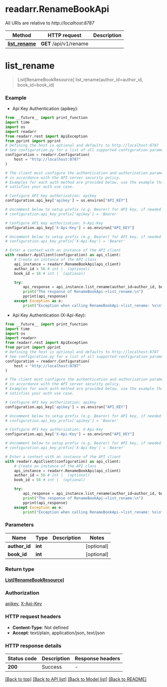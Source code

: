 # readarr.RenameBookApi

All URIs are relative to *http://localhost:8787*

Method | HTTP request | Description
------------- | ------------- | -------------
[**list_rename**](RenameBookApi.md#list_rename) | **GET** /api/v1/rename | 


# **list_rename**
> List[RenameBookResource] list_rename(author_id=author_id, book_id=book_id)



### Example

* Api Key Authentication (apikey):
```python
from __future__ import print_function
import time
import os
import readarr
from readarr.rest import ApiException
from pprint import pprint
# Defining the host is optional and defaults to http://localhost:8787
# See configuration.py for a list of all supported configuration parameters.
configuration = readarr.Configuration(
    host = "http://localhost:8787"
)

# The client must configure the authentication and authorization parameters
# in accordance with the API server security policy.
# Examples for each auth method are provided below, use the example that
# satisfies your auth use case.

# Configure API key authorization: apikey
configuration.api_key['apikey'] = os.environ["API_KEY"]

# Uncomment below to setup prefix (e.g. Bearer) for API key, if needed
# configuration.api_key_prefix['apikey'] = 'Bearer'

# Configure API key authorization: X-Api-Key
configuration.api_key['X-Api-Key'] = os.environ["API_KEY"]

# Uncomment below to setup prefix (e.g. Bearer) for API key, if needed
# configuration.api_key_prefix['X-Api-Key'] = 'Bearer'

# Enter a context with an instance of the API client
with readarr.ApiClient(configuration) as api_client:
    # Create an instance of the API class
    api_instance = readarr.RenameBookApi(api_client)
    author_id = 56 # int |  (optional)
    book_id = 56 # int |  (optional)

    try:
        api_response = api_instance.list_rename(author_id=author_id, book_id=book_id)
        print("The response of RenameBookApi->list_rename:\n")
        pprint(api_response)
    except Exception as e:
        print("Exception when calling RenameBookApi->list_rename: %s\n" % e)
```

* Api Key Authentication (X-Api-Key):
```python
from __future__ import print_function
import time
import os
import readarr
from readarr.rest import ApiException
from pprint import pprint
# Defining the host is optional and defaults to http://localhost:8787
# See configuration.py for a list of all supported configuration parameters.
configuration = readarr.Configuration(
    host = "http://localhost:8787"
)

# The client must configure the authentication and authorization parameters
# in accordance with the API server security policy.
# Examples for each auth method are provided below, use the example that
# satisfies your auth use case.

# Configure API key authorization: apikey
configuration.api_key['apikey'] = os.environ["API_KEY"]

# Uncomment below to setup prefix (e.g. Bearer) for API key, if needed
# configuration.api_key_prefix['apikey'] = 'Bearer'

# Configure API key authorization: X-Api-Key
configuration.api_key['X-Api-Key'] = os.environ["API_KEY"]

# Uncomment below to setup prefix (e.g. Bearer) for API key, if needed
# configuration.api_key_prefix['X-Api-Key'] = 'Bearer'

# Enter a context with an instance of the API client
with readarr.ApiClient(configuration) as api_client:
    # Create an instance of the API class
    api_instance = readarr.RenameBookApi(api_client)
    author_id = 56 # int |  (optional)
    book_id = 56 # int |  (optional)

    try:
        api_response = api_instance.list_rename(author_id=author_id, book_id=book_id)
        print("The response of RenameBookApi->list_rename:\n")
        pprint(api_response)
    except Exception as e:
        print("Exception when calling RenameBookApi->list_rename: %s\n" % e)
```

### Parameters

Name | Type | Description  | Notes
------------- | ------------- | ------------- | -------------
 **author_id** | **int**|  | [optional] 
 **book_id** | **int**|  | [optional] 

### Return type

[**List[RenameBookResource]**](RenameBookResource.md)

### Authorization

[apikey](../README.md#apikey), [X-Api-Key](../README.md#X-Api-Key)

### HTTP request headers

 - **Content-Type**: Not defined
 - **Accept**: text/plain, application/json, text/json

### HTTP response details
| Status code | Description | Response headers |
|-------------|-------------|------------------|
**200** | Success |  -  |

[[Back to top]](#) [[Back to API list]](../README.md#documentation-for-api-endpoints) [[Back to Model list]](../README.md#documentation-for-models) [[Back to README]](../README.md)

